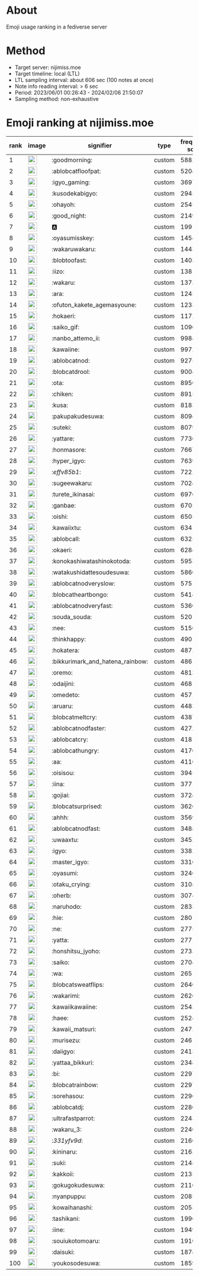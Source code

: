 # About
Emoji usage ranking in a fediverse server

# Method
- Target server: nijimiss.moe
- Target timeline: local (LTL)
- LTL sampling interval: about 606 sec (100 notes at once)
- Note info reading interval: > 6 sec
- Period: 2023/06/01 00:26:43 - 2024/02/06 21:50:07 
- Sampling method: non-exhaustive

# Emoji ranking at nijimiss.moe

|rank|image|signifier|type|frequency score|
|----|----|----|----|----|
|1|<img height="24" src="https://nijimiss.moe/emoji/goodmorning.webp">|:goodmorning:|custom|58827|
|2|<img height="24" src="https://nijimiss.moe/emoji/ablobcatfloofpat.webp">|:ablobcatfloofpat:|custom|52081|
|3|<img height="24" src="https://nijimiss.moe/emoji/igyo_gaming.webp">|:igyo_gaming:|custom|36971|
|4|<img height="24" src="https://nijimiss.moe/emoji/kusodekabigyo.webp">|:kusodekabigyo:|custom|29435|
|5|<img height="24" src="https://nijimiss.moe/emoji/ohayoh.webp">|:ohayoh:|custom|25459|
|6|<img height="24" src="https://nijimiss.moe/emoji/good_night.webp">|:good_night:|custom|21497|
|7|<img height="24" src="https://nijimiss.moe/emoji/a.webp">|:a:|custom|19911|
|8|<img height="24" src="https://nijimiss.moe/emoji/oyasumisskey.webp">|:oyasumisskey:|custom|14542|
|9|<img height="24" src="https://nijimiss.moe/emoji/wakaruwakaru.webp">|:wakaruwakaru:|custom|14439|
|10|<img height="24" src="https://nijimiss.moe/emoji/blobtoofast.webp">|:blobtoofast:|custom|14033|
|11|<img height="24" src="https://nijimiss.moe/emoji/iizo.webp">|:iizo:|custom|13819|
|12|<img height="24" src="https://nijimiss.moe/emoji/wakaru.webp">|:wakaru:|custom|13735|
|13|<img height="24" src="https://nijimiss.moe/emoji/ara.webp">|:ara:|custom|12439|
|14|<img height="24" src="https://nijimiss.moe/emoji/ofuton_kakete_agemasyoune.webp">|:ofuton_kakete_agemasyoune:|custom|12336|
|15|<img height="24" src="https://nijimiss.moe/emoji/hokaeri.webp">|:hokaeri:|custom|11720|
|16|<img height="24" src="https://nijimiss.moe/emoji/saiko_gif.webp">|:saiko_gif:|custom|10906|
|17|<img height="24" src="https://nijimiss.moe/emoji/nanbo_attemo_ii.webp">|:nanbo_attemo_ii:|custom|9988|
|18|<img height="24" src="https://nijimiss.moe/emoji/kawaiine.webp">|:kawaiine:|custom|9972|
|19|<img height="24" src="https://nijimiss.moe/emoji/ablobcatnod.webp">|:ablobcatnod:|custom|9275|
|20|<img height="24" src="https://nijimiss.moe/emoji/blobcatdrool.webp">|:blobcatdrool:|custom|9004|
|21|<img height="24" src="https://nijimiss.moe/emoji/ota.webp">|:ota:|custom|8950|
|22|<img height="24" src="https://nijimiss.moe/emoji/chiken.webp">|:chiken:|custom|8915|
|23|<img height="24" src="https://nijimiss.moe/emoji/kusa.webp">|:kusa:|custom|8183|
|24|<img height="24" src="https://nijimiss.moe/emoji/pakupakudesuwa.webp">|:pakupakudesuwa:|custom|8094|
|25|<img height="24" src="https://nijimiss.moe/emoji/suteki.webp">|:suteki:|custom|8079|
|26|<img height="24" src="https://nijimiss.moe/emoji/yattare.webp">|:yattare:|custom|7736|
|27|<img height="24" src="https://nijimiss.moe/emoji/honmasore.webp">|:honmasore:|custom|7667|
|28|<img height="24" src="https://nijimiss.moe/emoji/hyper_igyo.webp">|:hyper_igyo:|custom|7639|
|29|<img height="24" src="https://nijimiss.moe/emoji/_effv85b1_.webp">|:_effv85b1_:|custom|7222|
|30|<img height="24" src="https://nijimiss.moe/emoji/sugeewakaru.webp">|:sugeewakaru:|custom|7024|
|31|<img height="24" src="https://nijimiss.moe/emoji/turete_ikinasai.webp">|:turete_ikinasai:|custom|6976|
|32|<img height="24" src="https://nijimiss.moe/emoji/ganbae.webp">|:ganbae:|custom|6705|
|33|<img height="24" src="https://nijimiss.moe/emoji/oishi.webp">|:oishi:|custom|6505|
|34|<img height="24" src="https://nijimiss.moe/emoji/kawaiixtu.webp">|:kawaiixtu:|custom|6341|
|35|<img height="24" src="https://nijimiss.moe/emoji/ablobcall.webp">|:ablobcall:|custom|6325|
|36|<img height="24" src="https://nijimiss.moe/emoji/okaeri.webp">|:okaeri:|custom|6284|
|37|<img height="24" src="https://nijimiss.moe/emoji/konokashiwatashinokotoda.webp">|:konokashiwatashinokotoda:|custom|5953|
|38|<img height="24" src="https://nijimiss.moe/emoji/watakushidattesoudesuwa.webp">|:watakushidattesoudesuwa:|custom|5860|
|39|<img height="24" src="https://nijimiss.moe/emoji/ablobcatnodveryslow.webp">|:ablobcatnodveryslow:|custom|5751|
|40|<img height="24" src="https://nijimiss.moe/emoji/blobcatheartbongo.webp">|:blobcatheartbongo:|custom|5414|
|41|<img height="24" src="https://nijimiss.moe/emoji/ablobcatnodveryfast.webp">|:ablobcatnodveryfast:|custom|5360|
|42|<img height="24" src="https://nijimiss.moe/emoji/souda_souda.webp">|:souda_souda:|custom|5201|
|43|<img height="24" src="https://nijimiss.moe/emoji/nee.webp">|:nee:|custom|5156|
|44|<img height="24" src="https://nijimiss.moe/emoji/thinkhappy.webp">|:thinkhappy:|custom|4901|
|45|<img height="24" src="https://nijimiss.moe/emoji/hokatera.webp">|:hokatera:|custom|4872|
|46|<img height="24" src="https://nijimiss.moe/emoji/bikkurimark_and_hatena_rainbow.webp">|:bikkurimark_and_hatena_rainbow:|custom|4861|
|47|<img height="24" src="https://nijimiss.moe/emoji/oremo.webp">|:oremo:|custom|4813|
|48|<img height="24" src="https://nijimiss.moe/emoji/odaijini.webp">|:odaijini:|custom|4681|
|49|<img height="24" src="https://nijimiss.moe/emoji/omedeto.webp">|:omedeto:|custom|4571|
|50|<img height="24" src="https://nijimiss.moe/emoji/aruaru.webp">|:aruaru:|custom|4483|
|51|<img height="24" src="https://nijimiss.moe/emoji/blobcatmeltcry.webp">|:blobcatmeltcry:|custom|4387|
|52|<img height="24" src="https://nijimiss.moe/emoji/ablobcatnodfaster.webp">|:ablobcatnodfaster:|custom|4272|
|53|<img height="24" src="https://nijimiss.moe/emoji/ablobcatcry.webp">|:ablobcatcry:|custom|4181|
|54|<img height="24" src="https://nijimiss.moe/emoji/ablobcathungry.webp">|:ablobcathungry:|custom|4176|
|55|<img height="24" src="https://nijimiss.moe/emoji/aa.webp">|:aa:|custom|4116|
|56|<img height="24" src="https://nijimiss.moe/emoji/oisisou.webp">|:oisisou:|custom|3945|
|57|<img height="24" src="https://nijimiss.moe/emoji/iina.webp">|:iina:|custom|3771|
|58|<img height="24" src="https://nijimiss.moe/emoji/gojiai.webp">|:gojiai:|custom|3728|
|59|<img height="24" src="https://nijimiss.moe/emoji/blobcatsurprised.webp">|:blobcatsurprised:|custom|3626|
|60|<img height="24" src="https://nijimiss.moe/emoji/ahhh.webp">|:ahhh:|custom|3569|
|61|<img height="24" src="https://nijimiss.moe/emoji/ablobcatnodfast.webp">|:ablobcatnodfast:|custom|3488|
|62|<img height="24" src="https://nijimiss.moe/emoji/uwaaxtu.webp">|:uwaaxtu:|custom|3452|
|63|<img height="24" src="https://nijimiss.moe/emoji/igyo.webp">|:igyo:|custom|3382|
|64|<img height="24" src="https://nijimiss.moe/emoji/master_igyo.webp">|:master_igyo:|custom|3310|
|65|<img height="24" src="https://nijimiss.moe/emoji/oyasumi.webp">|:oyasumi:|custom|3246|
|66|<img height="24" src="https://nijimiss.moe/emoji/otaku_crying.webp">|:otaku_crying:|custom|3108|
|67|<img height="24" src="https://nijimiss.moe/emoji/oherb.webp">|:oherb:|custom|3074|
|68|<img height="24" src="https://nijimiss.moe/emoji/naruhodo.webp">|:naruhodo:|custom|2833|
|69|<img height="24" src="https://nijimiss.moe/emoji/hie.webp">|:hie:|custom|2801|
|70|<img height="24" src="https://nijimiss.moe/emoji/ne.webp">|:ne:|custom|2775|
|71|<img height="24" src="https://nijimiss.moe/emoji/yatta.webp">|:yatta:|custom|2771|
|72|<img height="24" src="https://nijimiss.moe/emoji/honshitsu_jyoho.webp">|:honshitsu_jyoho:|custom|2733|
|73|<img height="24" src="https://nijimiss.moe/emoji/saiko.webp">|:saiko:|custom|2704|
|74|<img height="24" src="https://nijimiss.moe/emoji/wa.webp">|:wa:|custom|2651|
|75|<img height="24" src="https://nijimiss.moe/emoji/blobcatsweatflips.webp">|:blobcatsweatflips:|custom|2646|
|76|<img height="24" src="https://nijimiss.moe/emoji/wakarimi.webp">|:wakarimi:|custom|2626|
|77|<img height="24" src="https://nijimiss.moe/emoji/kawaiikawaiine.webp">|:kawaiikawaiine:|custom|2543|
|78|<img height="24" src="https://nijimiss.moe/emoji/haee.webp">|:haee:|custom|2524|
|79|<img height="24" src="https://nijimiss.moe/emoji/kawaii_matsuri.webp">|:kawaii_matsuri:|custom|2472|
|80|<img height="24" src="https://nijimiss.moe/emoji/murisezu.webp">|:murisezu:|custom|2461|
|81|<img height="24" src="https://nijimiss.moe/emoji/daiigyo.webp">|:daiigyo:|custom|2413|
|82|<img height="24" src="https://nijimiss.moe/emoji/yattaa_bikkuri.webp">|:yattaa_bikkuri:|custom|2348|
|83|<img height="24" src="https://nijimiss.moe/emoji/bi.webp">|:bi:|custom|2297|
|84|<img height="24" src="https://nijimiss.moe/emoji/blobcatrainbow.webp">|:blobcatrainbow:|custom|2297|
|85|<img height="24" src="https://nijimiss.moe/emoji/sorehasou.webp">|:sorehasou:|custom|2296|
|86|<img height="24" src="https://nijimiss.moe/emoji/ablobcatdj.webp">|:ablobcatdj:|custom|2280|
|87|<img height="24" src="https://nijimiss.moe/emoji/ultrafastparrot.webp">|:ultrafastparrot:|custom|2243|
|88|<img height="24" src="https://nijimiss.moe/emoji/wakaru_3.webp">|:wakaru_3:|custom|2240|
|89|<img height="24" src="https://nijimiss.moe/emoji/_331yfv9d_.webp">|:_331yfv9d_:|custom|2166|
|90|<img height="24" src="https://nijimiss.moe/emoji/kininaru.webp">|:kininaru:|custom|2163|
|91|<img height="24" src="https://nijimiss.moe/emoji/suki.webp">|:suki:|custom|2148|
|92|<img height="24" src="https://nijimiss.moe/emoji/kakkoii.webp">|:kakkoii:|custom|2135|
|93|<img height="24" src="https://nijimiss.moe/emoji/gokugokudesuwa.webp">|:gokugokudesuwa:|custom|2116|
|94|<img height="24" src="https://nijimiss.moe/emoji/nyanpuppu.webp">|:nyanpuppu:|custom|2085|
|95|<img height="24" src="https://nijimiss.moe/emoji/kowaihanashi.webp">|:kowaihanashi:|custom|2053|
|96|<img height="24" src="https://nijimiss.moe/emoji/tashikani.webp">|:tashikani:|custom|1996|
|97|<img height="24" src="https://nijimiss.moe/emoji/iine.webp">|:iine:|custom|1949|
|98|<img height="24" src="https://nijimiss.moe/emoji/souiukotomoaru.webp">|:souiukotomoaru:|custom|1910|
|99|<img height="24" src="https://nijimiss.moe/emoji/daisuki.webp">|:daisuki:|custom|1878|
|100|<img height="24" src="https://nijimiss.moe/emoji/youkosodesuwa.webp">|:youkosodesuwa:|custom|1859|

